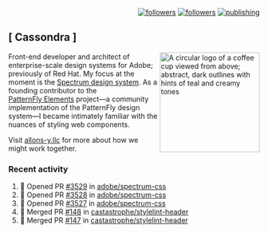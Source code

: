 <p align="right"><a rel="me" href="https://front-end.social/@castastrophe">
    <img alt="followers" title="Follow me on Mastodon" src="https://img.shields.io/mastodon/follow/109297102751309835?domain=https%3A%2F%2Ffront-end.social&label=Follow&logo=mastodon&logoColor=white&style=for-the-badge&labelColor=008080&color=006969"/></a>
  <a href="https://codepen.io/castastrophe/">
    <img alt="followers" title="Follow me on CodePen" src="https://img.shields.io/badge/23-1?color=640464&labelColor=7c007c&style=for-the-badge&logo=codepen&label=Follow"/></a>
<a href="https://castastrophe.medium.com/">
    <img alt="publishing" title="View articles on Medium" src="https://img.shields.io/badge/107-1?color=666&labelColor=444&label=subscribe&logo=medium&logoColor=white&style=for-the-badge"/></a>
</p>

## [&nbsp;Cassondra&nbsp;]

<img align="right" src="https://github-production-user-asset-6210df.s3.amazonaws.com/1840295/253016758-ba468774-1cd3-42c2-8f43-947b5eeb5edf.png" height="200" alt="A circular logo of a coffee cup viewed from above; abstract, dark outlines with hints of teal and creamy tones">

Front-end developer and architect of enterprise-scale design systems for Adobe; previously of Red Hat. My focus at the moment is the [Spectrum design system](https://github.com/adobe/spectrum-css). As a founding contributor to the [PatternFly&nbsp;Elements](https://github.com/patternfly/patternfly-elements) project&mdash;a community implementation of the PatternFly design system&mdash;I became intimately familiar with the nuances of styling web components.

Visit [allons-y.llc](http://allons-y.llc/) for more about how we might work together.

### Recent activity

<!--START_SECTION:activity-->
1. 💪 Opened PR [#3529](https://github.com/adobe/spectrum-css/pull/3529) in [adobe/spectrum-css](https://github.com/adobe/spectrum-css)
2. 💪 Opened PR [#3528](https://github.com/adobe/spectrum-css/pull/3528) in [adobe/spectrum-css](https://github.com/adobe/spectrum-css)
3. 💪 Opened PR [#3527](https://github.com/adobe/spectrum-css/pull/3527) in [adobe/spectrum-css](https://github.com/adobe/spectrum-css)
4. 🎉 Merged PR [#148](https://github.com/castastrophe/stylelint-header/pull/148) in [castastrophe/stylelint-header](https://github.com/castastrophe/stylelint-header)
5. 🎉 Merged PR [#147](https://github.com/castastrophe/stylelint-header/pull/147) in [castastrophe/stylelint-header](https://github.com/castastrophe/stylelint-header)
<!--END_SECTION:activity-->
